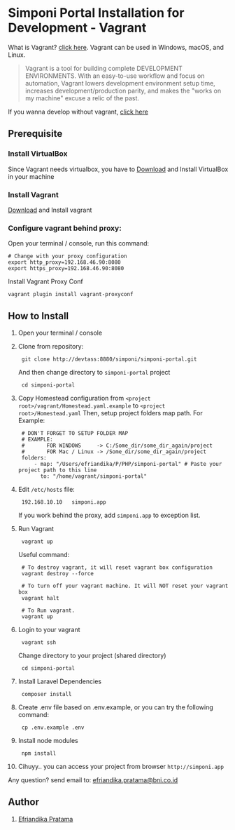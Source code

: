 # Simponi Portal Installation for Development - Vagrant

What is Vagrant? [click here](https://www.vagrantup.com/). Vagrant can be used in Windows, macOS, and Linux.

> Vagrant is a tool for building complete DEVELOPMENT ENVIRONMENTS. With an easy-to-use workflow and focus on automation, Vagrant lowers development environment setup time, increases development/production parity, and makes the "works on my machine" excuse a relic of the past.

If you wanna develop without vagrant, [click here](installation.md)

## Prerequisite

### Install VirtualBox

Since Vagrant needs virtualbox, you have to [Download](https://www.vagrantup.com/downloads.html) and Install VirtualBox in your machine

### Install Vagrant

[Download](https://www.vagrantup.com/downloads.html) and Install vagrant
    
### Configure vagrant behind proxy:

Open your terminal / console, run this command:

    # Change with your proxy configuration
    export http_proxy=192.168.46.90:8080
    export https_proxy=192.168.46.90:8080
    
Install Vagrant Proxy Conf

    vagrant plugin install vagrant-proxyconf
    
## How to Install

1. Open your terminal / console

2. Clone from repository: 

        git clone http://devtass:8880/simponi/simponi-portal.git
    
    And then change directory to `simponi-portal` project
    
        cd simponi-portal

3. Copy Homestead configuration from `<project root>/vagrant/Homestead.yaml.example` to `<project root>/Homestead.yaml`
   Then, setup project folders map path. For Example:
   
        # DON'T FORGET TO SETUP FOLDER MAP
        # EXAMPLE:
        #       FOR WINDOWS     -> C:/Some_dir/some_dir_again/project
        #       FOR Mac / Linux -> /Some_dir/some_dir_again/project
        folders:
            - map: "/Users/efriandika/P/PHP/simponi-portal" # Paste your project path to this line
              to: "/home/vagrant/simponi-portal"
             
4. Edit `/etc/hosts` file:

        192.168.10.10	simponi.app
        
    If you work behind the proxy, add `simponi.app` to exception list.

5. Run Vagrant

        vagrant up
       
    Useful command:
   
        # To destroy vagrant, it will reset vagrant box configuration
        vagrant destroy --force
       
        # To turn off your vagrant machine. It will NOT reset your vagrant box
        vagrant halt
       
        # To Run vagrant.
        vagrant up

6. Login to your vagrant

        vagrant ssh
       
    Change directory to your project (shared directory)
   
        cd simponi-portal

7. Install Laravel Dependencies

        composer install
    
8. Create .env file based on .env.example, or you can try the following command:

        cp .env.example .env

9. Install node modules

        npm install

10. Cihuyy.. you can access your project from browser `http://simponi.app`


Any question? send email to: efriandika.pratama@bni.co.id

## Author
1. [Efriandika Pratama](efriandika.pratama@bni.co.id)
